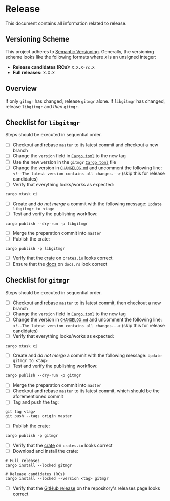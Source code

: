 # Release

This document contains all information related to release.

## Versioning Scheme

This project adheres to [Semantic Versioning](https://semver.org/spec/v2.0.0.html).
Generally, the versioning scheme looks like the following formats where `X` is an unsigned integer:

- **Release candidates (RCs):** `X.X.X-rc.X`
- **Full releases:** `X.X.X`

## Overview

If only `gitmgr` has changed, release `gitmgr` alone.
If `libgitmgr` has changed, release `libgitmgr` and _then_ `gitmgr`.

## Checklist for `libgitmgr`

Steps should be executed in sequential order.

- [ ] Checkout and rebase `master` to its latest commit and checkout a new branch
- [ ] Change the `version` field in [`Cargo.toml`](../lib/libgitmgr/Cargo.toml) to the new tag
- [ ] Use the new version in the `gitmgr` [`Cargo.toml`](../lib/gitmgr/Cargo.toml) file
- [ ] Change the version in [`CHANGELOG.md`](../CHANGELOG.md) and uncomment the following line: `<!--The latest version contains all changes.-->` (skip this for release candidates)
- [ ] Verify that everything looks/works as expected:

```shell
cargo xtask ci
```

- [ ] Create and _do not merge_ a commit with the following message: `Update libgitmgr to <tag>`
- [ ] Test and verify the publishing workflow:

```shell
cargo publish --dry-run -p libgitmgr
```

- [ ] Merge the preparation commit into `master`
- [ ] Publish the crate:

```shell
cargo publish -p libgitmgr
```

- [ ] Verify that the [crate](https://crates.io/crates/libgitmgr) on `crates.io` looks correct
- [ ] Ensure that the [docs](https://docs.rs/libgitmgr/latest/libgitmgr/) on `docs.rs` look correct

## Checklist for `gitmgr`

Steps should be executed in sequential order.

- [ ] Checkout and rebase `master` to its latest commit, then checkout a new branch
- [ ] Change the `version` field in [`Cargo.toml`](../bin/gitmgr/Cargo.toml) to the new tag
- [ ] Change the version in [`CHANGELOG.md`](../CHANGELOG.md) and uncomment the following line: `<!--The latest version contains all changes.-->` (skip this for release candidates)
- [ ] Verify that everything looks/works as expected:

```shell
cargo xtask ci
```

- [ ] Create and _do not merge_ a commit with the following message: `Update gitmgr to <tag>`
- [ ] Test and verify the publishing workflow:

```shell
cargo publish --dry-run -p gitmgr
```

- [ ] Merge the preparation commit into `master`
- [ ] Checkout and rebase `master` to its latest commit, which should be the aforementioned commit
- [ ] Tag and push the tag:

```shell
git tag <tag>
git push --tags origin master
```

- [ ] Publish the crate:

```shell
cargo publish -p gitmgr
```

- [ ] Verify that the [crate](https://crates.io/crates/gitmgr) on `crates.io` looks correct
- [ ] Download and install the crate:

```shell
# Full releases
cargo install --locked gitmgr

# Release candidates (RCs)
cargo install --locked --version <tag> gitmgr
```

- [ ] Verify that the [GitHub release](https://github.com/trinhminhtriet/gitmgr/releases) on the repository's releases page looks correct
